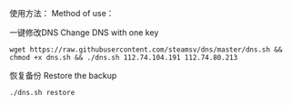 使用方法：
Method of use：

一键修改DNS
Change DNS with one key

	wget https://raw.githubusercontent.com/steamsv/dns/master/dns.sh && chmod +x dns.sh && ./dns.sh 112.74.104.191 112.74.80.213

恢复备份
Restore the backup

    ./dns.sh restore
